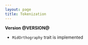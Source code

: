 ```yaml
---
layout: page
title: Tokenization
---
```



**Version @VERSION@**

- `MidOrthography` trait is implemented
